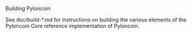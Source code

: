 Building Pyloncoin

See doc/build-*.md for instructions on building the various
elements of the Pyloncoin Core reference implementation of Pyloncoin.
